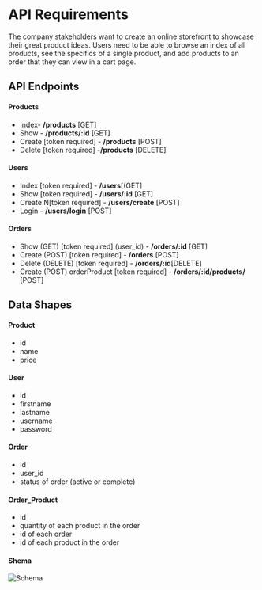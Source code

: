 # API Requirements

The company stakeholders want to create an online storefront to showcase their great product ideas. Users need to be able to browse an index of all products, see the specifics of a single product, and add products to an order that they can view in a cart page.

## API Endpoints

#### Products

- Index- **/products** [GET]
- Show - **/products/:id** [GET]
- Create [token required] - **/products** [POST]
- Delete [token required] -**/products** [DELETE]

#### Users

- Index [token required] - **/users**[(GET]
- Show [token required] - **/users/:id** [GET]
- Create N[token required] - **/users/create** [POST]
- Login - **/users/login** [POST]

#### Orders

- Show (GET) [token required] (user_id) - **/orders/:id** [GET]
- Create (POST) [token required] - **/orders** [POST]
- Delete (DELETE) [token required] - **/orders/:id**[DELETE]
- Create (POST) orderProduct [token required] - **/orders/:id/products/** [POST]

## Data Shapes

#### Product

- id
- name
- price

#### User

- id
- firstname
- lastname
- username
- password

#### Order

- id
- user_id
- status of order (active or complete)

#### Order_Product

- id
- quantity of each product in the order
- id of each order
- id of each product in the order

#### Shema

![Schema](/Schema.bmp)
